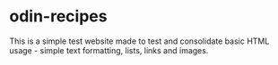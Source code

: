 # odin-recipes
This is a simple test website made to test and consolidate basic HTML usage - simple text formatting, lists, links and images.